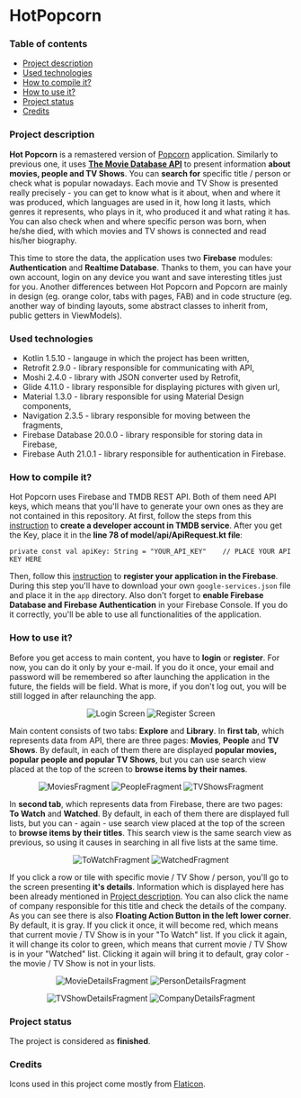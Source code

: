# HotPopcorn
### Table of contents
* [Project description](#project-description)
* [Used technologies](#used-technologies)
* [How to compile it?](#how-to-compile-it)
* [How to use it?](#how-to-use-it)
* [Project status](#project-status)
* [Credits](#credits)

### Project description
**Hot Popcorn** is a remastered version of [Popcorn](https://github.com/xlimiii/Popcorn) application. 
Similarly to previous one, it  uses [**The Movie Database API**](https://developers.themoviedb.org/3) to present information 
**about movies, people and TV Shows**. You can **search for** specific title / person or check what is popular nowadays. 
Each movie and TV Show is presented really precisely - you can get to know what is it about, when and where it was produced, 
which languages are used in it, how long it lasts, which genres it represents, who plays in it, who produced it and what rating it has. 
You can also check when and where specific person was born, when he/she died, with which movies and TV shows is connected and read his/her biography.

This time to store the data, the application uses two **Firebase** modules: **Authentication** and **Realtime Database**. 
Thanks to them, you can have your own account, login on any device you want and save interesting titles just for you. 
Another differences between Hot Popcorn and Popcorn are mainly in design (eg. orange color, tabs with pages, FAB) 
and in code structure (eg. another way of binding layouts, some abstract classes to inherit from, public getters in ViewModels).

### Used technologies
* Kotlin 1.5.10 - langauge in which the project has been written,
* Retrofit 2.9.0 - library responsible for communicating with API,
* Moshi 2.4.0 - library with JSON converter used by Retrofit,
* Glide 4.11.0 - library responsible for displaying pictures with given url,
* Material 1.3.0 - library responsible for using Material Design components,
* Navigation 2.3.5 - library responsible for moving between the fragments,
* Firebase Database 20.0.0 - library responsible for storing data in Firebase,
* Firebase Auth 21.0.1 - library responsible for authentication in Firebase.

### How to compile it?
Hot Popcorn uses Firebase and TMDB REST API. Both of them need API keys, which means that you'll 
have to generate your own ones as they are not contained in this repository. At first, 
follow the steps from this [instruction](https://developers.themoviedb.org/3/getting-started/introduction) to **create a developer account in TMDB service**. 
After you get the Key, place it in the **line 78 of model/api/ApiRequest.kt file**:
```
private const val apiKey: String = "YOUR_API_KEY"    // PLACE YOUR API KEY HERE
```
Then, follow this [instruction](https://firebase.google.com/docs/android/setup) to **register your application in the Firebase**. 
During this step you'll have to download your own ```google-services.json``` file and place it in the ```app``` directory.
Also don't forget to **enable Firebase Database and Firebase Authentication** in your Firebase Console. If you do it correctly, 
you'll be able to use all functionalities of the application.

### How to use it?
Before you get access to main content, you have to **login** or **register**. For now, you can do it only by your e-mail. 
If you do it once, your email and password will be remembered so after launching the application in the future, the fields will be field.
What is more, if you don't log out, you will be still logged in after relaunching the app.

<p align="center">
<img src="https://user-images.githubusercontent.com/43967269/122762461-9e273480-d29d-11eb-89aa-40d2fb4193ed.png" alt="Login Screen">
<img src="https://user-images.githubusercontent.com/43967269/122762442-9b2c4400-d29d-11eb-9aea-751866075f0e.png" alt="Register Screen">
</p>

Main content consists of two tabs: **Explore** and **Library**. In **first tab**, which represents data from API, there are three pages: 
**Movies**, **People** and **TV Shows**. By default, in each of them there are displayed **popular movies, popular people and popular TV Shows**, 
but you can use search view placed at the top of the screen to **browse items by their names**.

<p align="center">
<img src="https://user-images.githubusercontent.com/43967269/122762445-9bc4da80-d29d-11eb-91a0-93d54822ba8e.png" alt="MoviesFragment">
<img src="https://user-images.githubusercontent.com/43967269/122762446-9bc4da80-d29d-11eb-85bc-10a60d8a6670.png" alt="PeopleFragment">
<img src="https://user-images.githubusercontent.com/43967269/122762447-9c5d7100-d29d-11eb-8a1d-620501894b56.png" alt="TVShowsFragment">
</p>

In **second tab**, which represents data from Firebase, there are two pages: **To Watch** and **Watched**. By default, in each of them there are displayed full lists,
but you can - again - use search view placed at the top of the screen to **browse items by their titles**. This search view is the same search view as previous, 
so using it causes in searching in all five lists at the same time.

<p align="center">
<img src="https://user-images.githubusercontent.com/43967269/122762449-9c5d7100-d29d-11eb-940b-0c3dea6a6373.png" alt="ToWatchFragment">
<img src="https://user-images.githubusercontent.com/43967269/122762451-9cf60780-d29d-11eb-8391-66ef0157006f.png" alt="WatchedFragment">
</p>

If you click a row or tile with specific movie / TV Show / person, you'll go to the screen presenting **it's details**. Information which is displayed here 
has been already mentioned in [Project description](#project-description). You can also click the name of company responsible for this title and check 
the details of the company. As you can see there is also **Floating Action Button in the left lower corner**. By default, it is gray. If you click it once,
it will become red, which means that current movie / TV Show is in your "To Watch" list. If you click it again, it will change its color to green, which means
that current movie / TV Show is in your "Watched" list. Clicking it again will bring it to default, gray color - the movie / TV Show is not in your lists.

<p align="center">
<img src="https://user-images.githubusercontent.com/43967269/122762453-9cf60780-d29d-11eb-98d9-11b3262ddc7c.png" alt="MovieDetailsFragment">
<img src="https://user-images.githubusercontent.com/43967269/122762457-9e273480-d29d-11eb-830d-899a622f7a37.png" alt="PersonDetailsFragment">
</p>

<p align="center">
<img src="https://user-images.githubusercontent.com/43967269/122762456-9d8e9e00-d29d-11eb-9269-1a51c07377dd.png" alt="TVShowDetailsFragment">
<img src="https://user-images.githubusercontent.com/43967269/122762455-9d8e9e00-d29d-11eb-85f1-3197a05f208b.png" alt="CompanyDetailsFragment">
</p>

### Project status
The project is considered as **finished**.

### Credits
Icons used in this project come mostly from [Flaticon](https://www.flaticon.com/).
